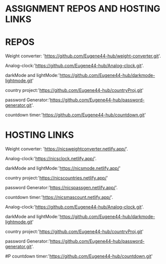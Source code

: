 # ASSIGNMENT REPOS AND HOSTING LINKS

# REPOS

Weight converter: 'https://github.com/Eugene44-hub/weight-converter.git'.

Analog-clock:'https://github.com/Eugene44-hub/Analog-clock.git'.

darkMode and lightMode:'https://github.com/Eugene44-hub/darkmode-lightmode.git'

country project:'https://github.com/Eugene44-hub/countryProj.git'

password Generator:'https://github.com/Eugene44-hub/password-generator.git'.

countdown timer:'https://github.com/Eugene44-hub/countdown.git'

# HOSTING LINKS

Weight converter: 'https://nicsweightconverter.netlify.app/'.

Analog-clock:'https://nicsclock.netlify.app/'.

darkMode and lightMode:'https://nicsmode.netlify.app/'

country project:'https://nicscountries.netlify.app/'

password Generator:'https://nicspassgen.netlify.app/'.

<!-- todo list: 'https://github.com/Eugene44-hub/todoList.git'  -->


countdown timer:'https://nicsmascount.netlify.app/'.

Analog-clock:'https://github.com/Eugene44-hub/Analog-clock.git'.

darkMode and lightMode:'https://github.com/Eugene44-hub/darkmode-lightmode.git'

country project:'https://github.com/Eugene44-hub/countryProj.git'

password Generator:'https://github.com/Eugene44-hub/password-generator.git'.

<!-- todo list: 'https://github.com/Eugene44-hub/todoList.git'  -->

#P
countdown timer:'https://github.com/Eugene44-hub/countdown.git'